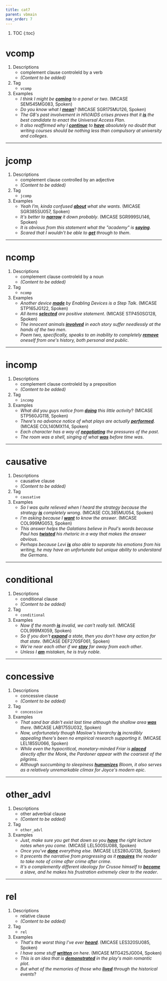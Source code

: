 ```yaml
---
title: cat7
parent: vbmain
nav_order: 7
---
```

1. TOC
{:toc}

# vcomp

1. Descriptions
    - complement clause controleld by a verb
    - *(Content to be added)*
2. Tag
    - `vcomp`
3. Examples
    - *I think I might be <ins>**coming**</ins> to a panel or two*. (MICASE SEM545MG083, Spoken)
    - *Do you know what I <ins>**mean**</ins>*? (MICASE SGR175MU126, Spoken)
    - *The G8's past involvement in HIV/AIDS crises proves that it <ins>**is**</ins> the best candidate to enact the Universal Access Plan*.
    - *It also reaffirmed why I <ins>**continue**</ins> to <ins>**have**</ins> absolutely no doubt that writing courses should be nothing less than compulsory at university and colleges*.

---

# jcomp

1. Descriptions
    - complement clause controlled by an adjective
    - *(Content to be added)*
2. Tag
    - `jcomp`
3. Examples
    - *Yeah I'm, kinda confused <ins>**about**</ins> what she wants*. (MICASE SGR385SU057, Spoken)
    - *It's better to <ins>**narrow**</ins> it down probably*. (MICASE SGR999SU146, Spoken)
    - *It is obvious from this statement what the "academy" is <ins>**saying**</ins>*.
    - *Scared that I wouldn't be able to <ins>**get**</ins> through to them*.

---

# ncomp

1. Descriptions
    - complement clause controleld by a noun
    - *(Content to be added)*
2. Tag
    - `ncomp`
3. Examples
    - *Another device <ins>**made**</ins> by Enabling Devices is a Step Talk*. (MICASE STP165JG122, Spoken) 
    - *All items <ins>**selected**</ins> are positive statement*. (MICASE STP450SG128, Spoken)
    - *The innocent animals <ins>**involved**</ins> in each story suffer needlessly at the hands of the two men*.
    - *Poem two, specifically, speaks to an inability to completely <ins>**remove**</ins> oneself from one's history, both personal and public*.

---

# incomp

1. Descriptions
    - complement clause controleld by a preposition
    - *(Content to be added)*
2. Tag
    - `incomp`
3. Examples
    - *What did you guys notice from <ins>**doing**</ins> this little activity*? (MICASE STP560JG118, Spoken)
    - *There's no advance notice of what plays are actually <ins>**performed**</ins>*. (MICASE COL140MX114, Spoken)
    - *Each character has a way of <ins>**negotiating**</ins> the pressures of the past*.
    - *The room was a shell, singing of what <ins>**was**</ins> before time was*.

---

# causative

1. Descriptions
    - causative clause
    - *(Content to be added)*
2. Tag
    - `causative`
3. Examples
    - *So I was quite relieved when I heard the strategy because the strategy <ins>**is**</ins> completely wrong*. (MICASE COL385MU054, Spoken)
    - *I'm asking because I <ins>**want**</ins> to know the answer*. (MICASE COL999MG053, Spoken)
    - *This answer helps the Galatians believe in Paul's words because Paul has <ins>**twisted**</ins> his rhetoric in a way that makes the answer obvious*.
    - *Perhaps because Levi <ins>**is**</ins> also able to separate his emotions from his writing, he may have an unfortunate but unique ability to understand the Germans*.

---

# conditional

1. Descriptions
    - conditional clause
    - *(Content to be added)*
2. Tag
    - `conditional`
3. Examples
    - *Now if the month <ins>**is**</ins> invalid, we can't really tell*. (MICASE COL999MX059, Spoken)
    - *So if you don't <ins>**expand**</ins> a state, then you don't have any action for that state*. (MICASE DEF270SF061, Spoken)
    - *We're near each other if we <ins>**stay**</ins> far away from each other*.
    - *Unless I <ins>**am**</ins> mistaken, he is truly noble*.

---

# concessive

1. Descriptions
    - concessive clause
    - *(Content to be added)*
2. Tag
    - `concessive`
3. Examples
    - *That sand bar didn't exist last time although the shallow area <ins>**was**</ins> there*. (MICASE LAB175SU032, Spoken)
    - *Now, unfortunately though Maslow's hierarchy <ins>**is**</ins> incredibly appealing there's been no empirical research supporting it*. (MICASE LEL185SU066, Spoken)
    - *While even the hypocritical, monetary-minded Friar is <ins>**placed**</ins> directly after the Monk, the Pardoner appear with the coarsest of the pilgrims*.
    - *Although succumbing to sleepiness <ins>**humanizes**</ins> Bloom, it also serves as a relatively unremarkable climax for Joyce's modern epic*.

---

# other_advl

1. Descriptions
    - other adverbial clause
    - *(Content to be added)*
2. Tag
    - `other_advl`
3. Examples
    - *Just, make sure you get that down so you <ins>**have**</ins> the right lecture notes when you come*. (MICASE LEL500SU088, Spoken)
    - *Once you've <ins>**done**</ins> everything else*. (MICASE LES280JG138, Spoken)
    - *It precents the narrative from progressing as it <ins>**requires**</ins> the reader to take note of crime after crime after crime*.
    - *It's a complemently different ideology for Crusoe himself to <ins>**become**</ins> a slave, and he makes his frustration extremely clear to the reader*.

---

# rel

1. Descriptions
    - relative clause
    - *(Content to be added)*
2. Tag
    - `rel`
3. Examples
    - *That's the worst thing I've ever <ins>**heard**</ins>*. (MICASE LES320SU085, Spoken)
    - *I have some stuff <ins>**written**</ins> on here*. (MICASE MTG425JG004, Spoken)
    - *This is an idea that is <ins>**demonstrated**</ins> in the play's main romantic plot*.
    - *But what of the memories of those who <ins>**lived**</ins> through the historical events*?
